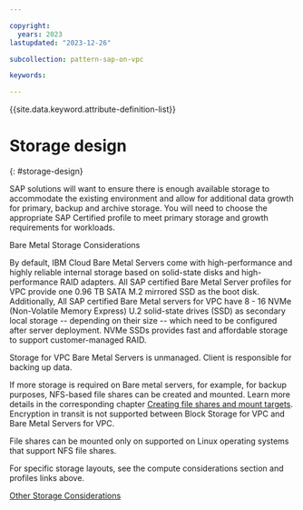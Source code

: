 ```yaml
---

copyright:
  years: 2023
lastupdated: "2023-12-26"

subcollection: pattern-sap-on-vpc

keywords:

---
```


{{site.data.keyword.attribute-definition-list}}

# Storage design
{: #storage-design}

SAP solutions will want to ensure there is enough available storage to accommodate the existing environment and allow for additional data growth for primary, backup and archive storage. You will need to choose the appropriate SAP Certified profile to meet primary storage and growth requirements for workloads.

Bare Metal Storage Considerations

By default, IBM Cloud Bare Metal Servers come with high-performance and highly reliable internal storage based on solid-state disks and high-performance RAID adapters. All SAP certified Bare Metal Server profiles for VPC provide one 0.96 TB SATA M.2 mirrored SSD as the boot disk. Additionally, All SAP certified Bare Metal servers for VPC have 8 - 16 NVMe (Non-Volatile Memory Express) U.2 solid-state drives (SSD) as secondary local storage -- depending on their size -- which need to be configured after server deployment. NVMe SSDs provides fast and affordable storage to support customer-managed RAID.

Storage for VPC Bare Metal Servers is unmanaged. Client is responsible for backing up data.

If more storage is required on Bare metal servers, for example, for backup purposes, NFS-based file shares can be created and mounted. Learn more details in the corresponding chapter [Creating file shares and mount targets](https://cloud.ibm.com/docs/vpc?topic=vpc-file-storage-create). Encryption in transit is not supported between Block Storage for VPC and Bare Metal Servers for VPC.

File shares can be mounted only on supported on Linux operating systems that support NFS file shares.

For specific storage layouts, see the compute considerations section and profiles links above.

[Other Storage Considerations](https://cloud.ibm.com/docs/sap?topic=sap-storage-design-considerations)

